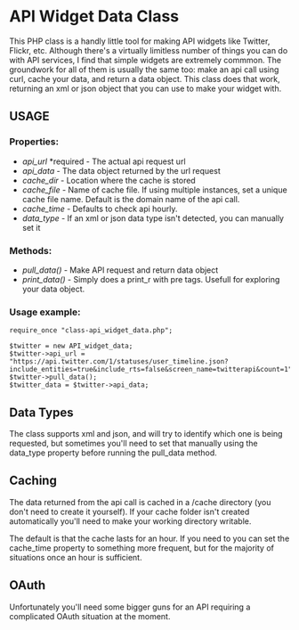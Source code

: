 # API Widget Data Class
	
This PHP class is a handly little tool for making API widgets like Twitter, Flickr, etc. Although there's a virtually limitless number of things you can do with API services, I find that simple widgets are extremely commmon. The groundwork for all of them is usually the same too: make an api call using curl, cache your data, and return a data object. This class does that work, returning an xml or json object that you can use to make your widget with.

## USAGE

### Properties:

* *api_url* *required - The actual api request url
* *api_data* - The data object returned by the url request
* *cache_dir* - Location where the cache is stored
* *cache_file* - Name of cache file. If using multiple instances, set a unique cache file name. Default is the domain name of the api call.
* *cache_time* - Defaults to check api hourly.
* *data_type* - If an xml or json data type isn't detected, you can manually set it
				
### Methods:
* *pull_data()* - Make API request and return data object
* *print_data()* - Simply does a print_r with pre tags. Usefull for exploring your data object.
					
### Usage example:

	require_once "class-api_widget_data.php";

	$twitter = new API_widget_data;
	$twitter->api_url = "https://api.twitter.com/1/statuses/user_timeline.json?include_entities=true&include_rts=false&screen_name=twitterapi&count=1";
	$twitter->pull_data();
	$twitter_data = $twitter->api_data;

## Data Types

The class supports xml and json, and will try to identify which one is being requested, but sometimes you'll need to set that manually using the data_type property before running the pull_data method.

## Caching
The data returned from the api call is cached in a /cache directory (you don't need to create it yourself). If your cache folder isn't created automatically you'll need to make your working directory writable.

The default is that the cache lasts for an hour. If you need to you can set the cache_time property to something more frequent, but for the majority of situations once an hour is sufficient. 

## OAuth
Unfortunately you'll need some bigger guns for an API requiring a complicated OAuth situation at the moment.